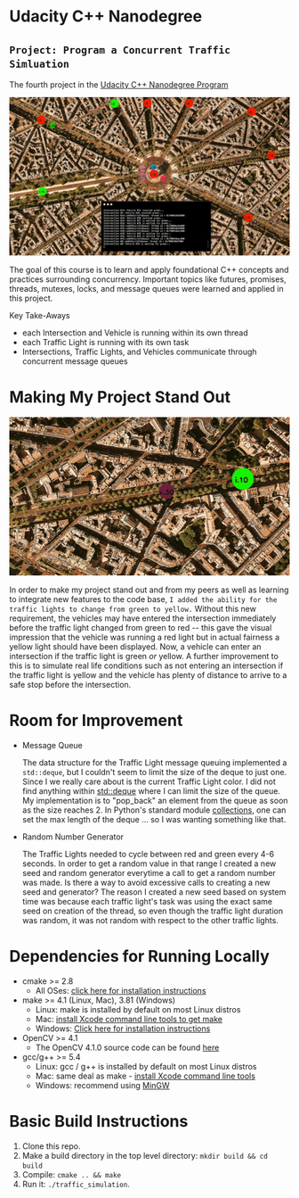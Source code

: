 # Udacity C++ Nanodegree

## `Project: Program a Concurrent Traffic Simluation`

The fourth project in the [Udacity C++ Nanodegree Program](https://www.udacity.com/course/c-plus-plus-nanodegree--nd213)

<img src="imgs/traffic_movie_gif_1.gif"/>

The goal of this course is to learn and apply foundational C++ concepts and practices surrounding concurrency.
Important topics like futures, promises, threads, mutexes, locks, and message queues were learned and applied in this project.

Key Take-Aways

- each Intersection and Vehicle is running within its own thread
- each Traffic Light is running with its own task
- Intersections, Traffic Lights, and Vehicles communicate through concurrent message queues

# Making My Project Stand Out

<img src="imgs/traffic_movie_gif_yellow_light.gif"/>

In order to make my project stand out and from my peers as well as learning to integrate new features to the code base,
`I added the ability for the traffic lights to change from green to yellow.`
Without this new requirement, the vehicles may have entered the intersection immediately before the traffic light changed from green to red -- this gave the visual impression that the vehicle was running a red light but in actual fairness a yellow light should have been displayed.
Now, a vehicle can enter an intersection if the traffic light is green _or_ yellow.
A further improvement to this is to simulate real life conditions such as not entering an intersection if the traffic light is yellow and the vehicle has plenty of distance to arrive to a safe stop before the intersection.

# Room for Improvement

- Message Queue

  The data structure for the Traffic Light message queuing implemented a `std::deque`, but I couldn't seem to limit the size of the deque to just one.
  Since I we really care about is the current Traffic Light color.
  I did not find anything within [std::deque](http://www.cplusplus.com/reference/deque/deque/deque/) where I can limit the size of the queue.
  My implementation is to "pop_back" an element from the queue as soon as the size reaches 2. In Python's standard module [collections](https://docs.python.org/2/library/collections.html#deque-objects), one can set the max length of the deque ... so I was wanting something like that.

- Random Number Generator

  The Traffic Lights needed to cycle between red and green every 4-6 seconds. In order to get a random value in that range I created a new seed and random generator everytime a call to get a random number was made. Is there a way to avoid excessive calls to creating a new seed and generator?
  The reason I created a new seed based on system time was because each traffic light's task was using the exact same seed on creation of the thread, so even though the traffic light duration was random, it was not random with respect to the other traffic lights.

# Dependencies for Running Locally

- cmake >= 2.8
  - All OSes: [click here for installation instructions](https://cmake.org/install/)
- make >= 4.1 (Linux, Mac), 3.81 (Windows)
  - Linux: make is installed by default on most Linux distros
  - Mac: [install Xcode command line tools to get make](https://developer.apple.com/xcode/features/)
  - Windows: [Click here for installation instructions](http://gnuwin32.sourceforge.net/packages/make.htm)
- OpenCV >= 4.1
  - The OpenCV 4.1.0 source code can be found [here](https://github.com/opencv/opencv/tree/4.1.0)
- gcc/g++ >= 5.4
  - Linux: gcc / g++ is installed by default on most Linux distros
  - Mac: same deal as make - [install Xcode command line tools](https://developer.apple.com/xcode/features/)
  - Windows: recommend using [MinGW](http://www.mingw.org/)

# Basic Build Instructions

1. Clone this repo.
2. Make a build directory in the top level directory: `mkdir build && cd build`
3. Compile: `cmake .. && make`
4. Run it: `./traffic_simulation`.
